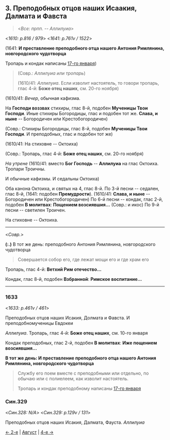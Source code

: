 ## 3. Преподобных отцов наших Исаакия, Далмата и Фавста

> <*Все: прпп. -- Аллилуиа*>

<*1610: p.816 / 979*>
<*1641: p.761v / 1522*>

(1641: **И преставление преподобного отца нашего Антония Римлянина, новгородского чудотворца**

Тропарь и кондак написаны [17-го января](../01_january/01_17_SAB.ru.md))

> (Совр.: *Аллилуиа или тропарь*)
> 
> (1610/41: *Аллилуиа*. Если изволит настоятель, то говори тропарь, глас 4-й: 
> **Боже отец наших**, см. 20-го ноября)

(1610/41: *Вечер*, обычная кафизма. 

На **Господи воззвах** стихиры, глас 8-й, подобен **Мученицы Твои Господи**. 
Иные стихиры Богородицы, глас и подобен тот же. 
**Слава, и ныне** -- Богородичен или Крестобогородичен) 

(Совр.: Стихиры Богородицы, глас 8-й, подобен **Мученицы Твои Господи**. 
И преподобных, глас и подобен тот же)

(1610/41: На стиховне -- Октоиха)

(Совр.: Тропарь, глас 4-й: **Боже отец наших**, см. 20-го ноября) 

*На утрене* (1610/41: вместо **Бог Господь** -- **Аллилуиа** на глас Октоиха. 
Тропари Троичны. 

И обычные кафизмы. И седальны Октоиха) 

Оба канона Октоиха, и святых на 4, глас 8-й. 
По 3-й песни -- седален, глас 8-й, (1641: подобен **Премудрости**). 
(1610/41: **Слава, и ныне** -- Богородичен или Крестобогородичен)
По 6-й песни -- кондак, глас 2-й, подобен **В молитвах**: **Пощением возсиявшия...** (Совр.: и икос)
По 9-й песни -- светилен Троичен.  

На стиховне -- Октоиха. 

---

<*Совр.*>

**(:.)** В тот же день: преподобного Антония Римлянина, новгородского чудотворца

> Совершается собор его, где лежат мощи его и где храм его

Тропарь, глас 4-й: **Ветхий Рим отечество...**

Кондак, глас 8-й, подобен **Взбранной**: **Римское воспитание...**

---

### 1633

<*1633: p.461v / 461*>

Преподобных отцов наших Исакия, Долмата и Фавста. И преподобномученицы Евдокеи

*Аллилуиа*. Тропарь, глас 4-й: **Боже отец наших**, см. 10-го января 

Кондак преподобных, глас 2-й, подобен **В молитвах**: **Иже пощением возсиявшия...**

**В тот же день: И преставление преподобного отца нашего Антония Римлянина, новгородского чудотворца** 

> Службу его поем вместе с преподобными или отдельно, по обычаю или с полиелеем, 
> как изволит настоятель.
> 
> Тропарь и кондак преподобному написаны [17-го января](../01_january/01_17_SAB.ru.md)

### Син.329

<*Син.328: N/A*>
<*Син.329: p.129v / 131*>

Преподобных отцов наших Исакия, Далмата, Фауста. *Аллилуиа*

[← 2-е](08_02_SAB.ru.md) | [Август](README.md#3-й) | [4-е →](08_04_SAB.ru.md)
